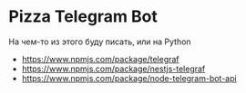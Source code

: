 # Pizza Telegram Bot

На чем-то из этого буду писать, или на Python
- https://www.npmjs.com/package/telegraf
- https://www.npmjs.com/package/nestjs-telegraf
- https://www.npmjs.com/package/node-telegram-bot-api